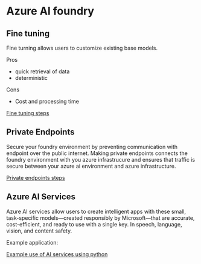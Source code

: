 # Azure AI foundry 




## Fine tuning 
Fine turning allows users to customize existing base models. 

Pros
- quick retrieval of data
- deterministic

Cons
- Cost and processing time

[Fine tuning steps](https://github.com/udelblue/AI/blob/main/Azure%20ai%20foundry%20-%20Fine%20Tune%20Models/Azure_Fine_Tune_Instructions.md)


## Private Endpoints

Secure your foundry environment by preventing communication with endpoint over the public internet. Making private endpoints connects the foundry environment with you azure infrastrucure and ensures that traffic is secure between your azure ai environment and azure infrastructure. 

[Private endpoints steps](https://github.com/udelblue/AI/blob/main/Azure%20ai%20foundry%20-%20Private%20Endpoints/Azure%20AI%20endpoint%20management.pdf)

## Azure AI Services
Azure AI services allow users to create intelligent apps with these small, task-specific models—created responsibly by Microsoft—that are accurate, cost-efficient, and ready to use with a single key. In speech, language, vision, and content safety. 

Example application: 

[Example use of AI services using python](https://github.com/udelblue/AI-Azure-Services)